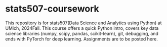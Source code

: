 # stats507-coursework
This repository is for stats507(Data Science and Analytics using Python) at UMich, 2024Fall. This course offers a quick Python intro, covers key data science libraries (numpy, scipy, pandas, scikit-learn), git, debugging, and ends with PyTorch for deep learning.
Assignments are to be posted here.
